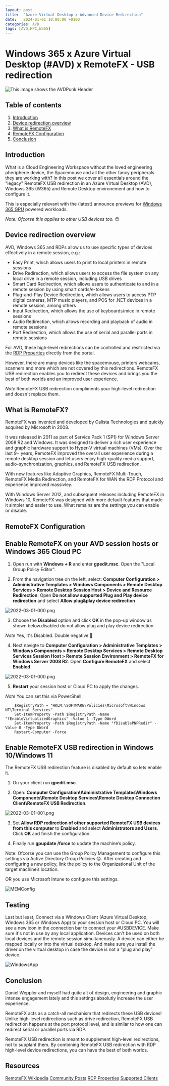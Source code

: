 ```yaml
---
layout: post
title:  "Azure Virtual Desktop x Advanced Device Redirection"
date:   2024-01-01 10:00:00 +0100
categories: AVD
tags: [AVD,HPC,W365]
---
```

# Windows 365 x Azure Virtual Desktop (#AVD) x RemoteFX - USB redirection


![This image shows the AVDPunk Header](/assets/img/2022-03-15/2022-03-15-001.png)


## Table of contents
1. [Introduction](#Introduction)
2. [Device redirection overview](#Device-redirection-overview)
3. [What is RemoteFX](#What-is-remotefx)
4. [RemoteFX Configuration](#RemoteFX-configuration)
5. [Conclusion](#Conclusion)

## Introduction
What is a Cloud Engineering Workspace without the loved engineering pheripherie device, the Spacemouse and all the other fancy peripherals they are working with? In this post we cover all essentials around the "legacy" RemoteFX USB redirection in an Azure Virtual Desktop (AVD), Windows 365 (W365) and Remote Desktop environement and how to configure it.

This is especially relevant with the (latest) announce previews for [Windows 365 GPU](https://learn.microsoft.com/en-us/windows-365/enterprise/gpu-cloud-pc) powered workloads. 

*Note: Ofcorse this applies to other USB devices too.* 😊

## Device redirection overview
AVD, Windows 365 and RDPs allow us to use specific types of devices effectively in a remote session, e.g.:
- Easy Print, which allows users to print to local printers in remote sessions
- Drive Redirection, which allows users to access the file system on any local drive in a remote session, including USB drives
- Smart Card Redirection, which allows users to authenticate to and in a remote session by using smart cards/e-tokens
- Plug-and-Play Device Redirection, which allows users to access PTP digital cameras, MTP music players, and POS for .NET devices in a remote session, among others
- Input Redirection, which allows the use of keyboards/mice in remote sessions
- Audio Redirection, which allows recording and playback of audio in remote sessions
- Port Redirection, which allows the use of serial and parallel ports in remote sessions

For AVD, these high-level redirections can be controlled and resitricted via the [RDP Properties](https://docs.microsoft.com/en-us/windows-server/remote/remote-desktop-services/clients/rdp-files) directly from the portal.

However, there are many devices like the spacemouse, printers webcams, scanners and more which are not covered by this redirections.
RemoteFX USB redirection enables you to redirect these devices and brings you the best of both worlds and an improved user experience.

*Note* RemoteFX USB redirection compliments your high-level redirection and doesn't replace them.

## What is RemoteFX?
RemoteFX was invented and developed by Calista Technologies and quickly acquired by Microsoft in 2008. 

It  was released in 2011 as part of Service Pack 1 (SP1) for Windows Server 2008 R2 and Windows. 
It was designed to deliver a rich user experience and graphic hardware support to Hyper-V virtual machines (VMs).
Over the last 9+ years, RemoteFX improved the overall user experience during a remote desktop session and let users enjoy high-quality media support, audio-synchronization, graphics, and RemoteFX USB redirection.

With new features like Adaptive Graphics, RemoteFX Multi-Touch, RemoteFX Media Redirection, and RemoteFX for WAN the RDP Protocol and experience improved massivley. 

With Windows Server 2012, and subsequent releases including RemoteFX in Windows 10, RemoteFX was designed with more default features that made it simpler and easier to use. What remains are the settings you can enable or disable.

## RemoteFX Configuration ##
## Enable RemoteFX on your AVD session hosts or Windows 365 Cloud PC ##
1. Open run with **Windows + R** and enter **gpedit.msc**. Open the "Local Group Policy Editor".

2. From the navigation tree on the left, select: **Computer Configuration > Administrative Templates > Windows Components > Remote Desktop Services > Remote Desktop Session Host > Device and Resource Redirection**. Open **Do not allow supported Plug and Play device redirection** and select **Allow plug&play device redirection**

![2022-03-01-000.png](/assets/img/2024-01-01/2024-01-01-000.png)

3. Choose the **Disabled** option and click **OK** in the pop-up window as shown below.disabled do not allow plug and play device redirection

*Note* Yes, it's Disabled. Double negative 🫣

4. Next navigte to **Computer Configuration > Administrative Templates > Windows Components > Remote Desktop Services > Remote Desktop Services Session Host > Remote Session Environment > RemoteFX for Windows Server 2008 R2**. Open **Configure RemoteFX** and select **Enabled**

![2022-03-01-000.png](/assets/img/2024-01-01/2024-01-01-004.png) 

5. **Restart** your session host or Cloud PC to apply the changes. 

*Note* You can set this via PowerShell.

```
    $RegistryPath = "HKLM:\SOFTWARE\Policies\Microsoft\Windows NT\Terminal Services"
    Set-ItemProperty -Path $RegistryPath -Name "fEnableVirtualizedGraphics" -Value 1 -Type DWord
    Set-ItemProperty -Path $RegistryPath -Name "fDisablePNPRedir" -Value 0 -Type DWord
    Restart-Computer -Force
```

## Enable RemoteFX USB redirection in Windows 10/Windows 11 ##
The RemoteFX USB redirection feature is disabled by default so lets enable it. 

1. On your client run **gpedit.msc**.

2. Open: **Computer Configuration\Administrative Templates\Windows Components\Remote Desktop Services\Remote Desktop Connection Client\RemoteFX USB Redirection**.

![2022-03-01-001.png](/assets/img/2024-01-01/2024-01-01-001.png)

3. Set **Allow RDP redirection of other supported RemoteFX USB devices from this computer** to **Enabled** and select **Administrators and Users**. Click **OK** and finish the configuration.

4. Finally run **gpupdate /force** to update the machine’s policy.

Note: Ofcorse you can use the Group Policy Management to configure this settings via Active Directory Group Policies 😊.
After creating and configuring a new policy, link the policy to the Organizational Unit of the target machine’s location.

OR you use Microsoft Intune to configure this settings.

![MEMConfig](/assets/img/2024-01-01/2024-01-01-002.png)

## Testing
Last but least, Connect via a Windows Client (Azure Virtual Desktop, Windows 365 or Windows App) to your session host or Cloud PC. You will see a new icon in the connection bar to connect your #USBDEVICE. Make sure it's not in use by any local application. Devices can't be used on both local devices and the remote session simultaneously. A device can either be mapped locally or into the virtual desktop.
And make sure you install the driver on the virtual desktop in case the device is not a "plug and play" device.

![WindowsApp](/assets/img/2024-01-01/2024-01-01-003.png)

## Conclusion ## 
Daniel Weppler and myself had quite alt of design, engineering and graphic intense engagement lately and this settings absolutly increase the user experience. 

RemoteFX acts as a catch-all mechanism that redirects these USB devices! Unlike high-level redirections such as drive redirection, RemoteFX USB redirection happens at the port protocol level, and is similar to how one can redirect serial or parallel ports via RDP. 

RemoteFX USB redirection is meant to supplement high-level redirections, not to supplant them. By combining RemoteFX USB redirection with RDP high-level device redirections, you can have the best of both worlds. 

## Resources ##
[RemoteFX Wikipedia](https://en.wikipedia.org/wiki/RemoteFX)
[Community Posts](https://docs.microsoft.com/en-us/virtualization/community/team-blog/2010/20100317-explaining-microsoft-remotefx)
[RDP Properties](https://docs.microsoft.com/en-us/windows-server/remote/remote-desktop-services/clients/rdp-files)
[Supported Clients](https://learn.microsoft.com/en-us/windows-server/remote/remote-desktop-services/clients/remote-desktop-app-compare#redirection-support)